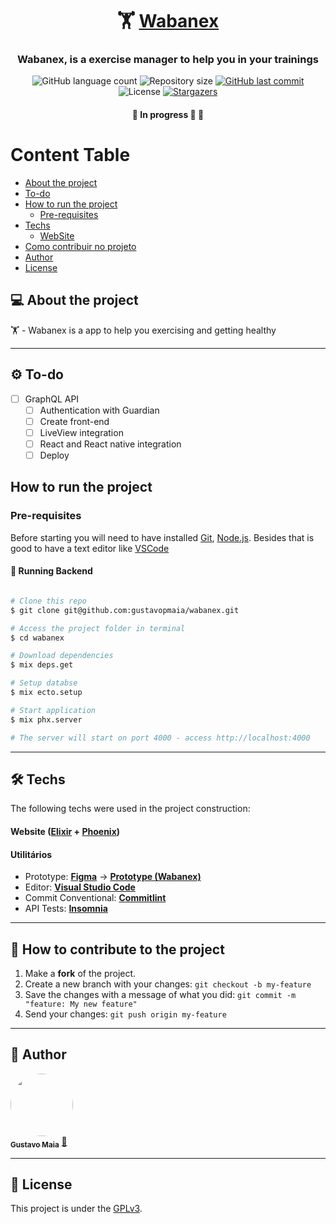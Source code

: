 

<h1 align="center">
     🏋 <a href="#" alt="site do ecoleta"> Wabanex </a>
</h1>

<h3 align="center">
    Wabanex, is a exercise manager to help you in your trainings
</h3>

<p align="center">
  <img alt="GitHub language count" src="https://img.shields.io/github/languages/count/gustavopmaia/wabanex?color=%2304D361">

  <img alt="Repository size" src="https://img.shields.io/github/repo-size/gustavopmaia/wabanex">
  
  <a href="https://github.com/gustavopmaia/wabanex/commits/master">
    <img alt="GitHub last commit" src="https://img.shields.io/github/last-commit/gustavopmaia/wabanex">
  </a>
    
   <img alt="License" src="https://img.shields.io/badge/license-MIT-brightgreen">
   <a href="https://github.com/gustavopmaia/wabanex/stargazers">
    <img alt="Stargazers" src="https://img.shields.io/github/stars/gustavopmaia/wabanex?style=social">
  </a>
  
 
</p>

<h4 align="center">
	🚧 In progress 🚀 🚧
</h4>

Content Table
=================
<!--ts-->
   * [About the project](#-about-the-project)
   * [To-do](#%EF%B8%8F-to-do)
   * [How to run the project](#pre-requisites)
     * [Pre-requisites](#pre-requisites)
   * [Techs](#-techs)
     * [WebSite](#website--elixir----phoenix)
   * [Como contribuir no projeto](#-how-to-contribute-to-the-project)
   * [Author](#-author)
   * [License](#-license)
<!--te-->


## 💻 About the project

🏋 - Wabanex is a app to help you exercising and getting healthy  

---

## ⚙️ To-do

- [ ] GraphQL API
  - [ ] Authentication with Guardian
  - [ ] Create front-end
  - [ ] LiveView integration
  - [ ] React and React native integration
  - [ ] Deploy

## How to run the project

### Pre-requisites

Before starting you will need to have installed [Git](https://git-scm.com), [Node.js](https://nodejs.org/en/). 
Besides that is good to have a text editor like [VSCode](https://code.visualstudio.com/)

#### 🎲 Running Backend

```bash

# Clone this repo
$ git clone git@github.com:gustavopmaia/wabanex.git

# Access the project folder in terminal
$ cd wabanex

# Download dependencies
$ mix deps.get

# Setup databse
$ mix ecto.setup

# Start application
$ mix phx.server

# The server will start on port 4000 - access http://localhost:4000

```
<!-- <p align="center">
  <a href="https://github.com/tgmarinho/README-ecoleta/blob/master/Insomnia_API_Ecoletajson.json" target="_blank"><img src="https://insomnia.rest/images/run.svg" alt="Run in Insomnia"></a>
</p> -->


---

## 🛠 Techs

The following techs were used in the project construction:

#### **Website**  ([Elixir](https://elixir-lang.org/)  +  [Phoenix](https://phoenixframework.org/))

<!-- -   **[React Router Dom](https://github.com/ReactTraining/react-router/tree/master/packages/react-router-dom)**
-   **[React Icons](https://react-icons.github.io/react-icons/)**
-   **[Axios](https://github.com/axios/axios)**
-   **[Leaflet](https://react-leaflet.js.org/en/)**
-   **[React Leaflet](https://react-leaflet.js.org/)**
-   **[React Dropzone](https://github.com/react-dropzone/react-dropzone)** -->


#### [](https://github.com/gustavopmaia/wabanex#utilit%C3%A1rios)**Utilitários**

-   Prototype:  **[Figma](https://www.figma.com/)**  →  **[Prototype (Wabanex)](WabanexFigma)**
-   Editor:  **[Visual Studio Code](https://code.visualstudio.com/)**  
-   Commit Conventional:  **[Commitlint](https://github.com/conventional-changelog/commitlint)**
-   API Tests:  **[Insomnia](https://insomnia.rest/)**


---

## 💪 How to contribute to the project

1. Make a **fork** of the project.
2. Create a new branch with your changes: `git checkout -b my-feature`
3. Save the changes with a message of what you did: `git commit -m "feature: My new feature"`
4. Send your changes: `git push origin my-feature`

---

## 🦸 Author

<a href="https://github.com/gustavopmaia">
 <img style="border-radius: 50%;" src="https://avatars.githubusercontent.com/u/67283753?v=4" width="100px;" alt=""/>
 <br />
 <sub><b>Gustavo Maia</b></sub></a> <a href="https://github.com/gustavopmaia" title="Gustavo Maia">🚀</a>
 <br />

---

## 📝 License

This project is under the [GPLv3](./LICENSE).

